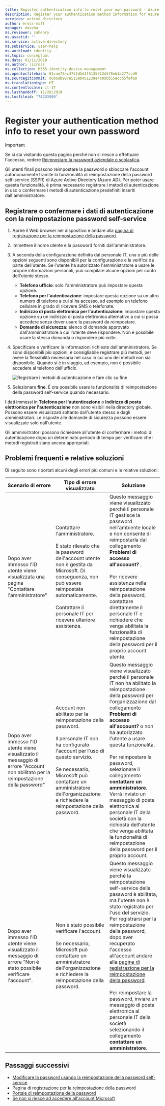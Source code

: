 ```yaml
---
title: Register authentication info to reset your own password - Azure AD
description: Register your authentication method information for Azure AD self-service password reset, so you can reset your own password without administrator help.
services: active-directory
author: eross-msft
manager: daveba
ms.reviewer: sahenry
ms.assetid: ''
ms.service: active-directory
ms.subservice: user-help
ms.workload: identity
ms.topic: conceptual
ms.date: 01/11/2018
ms.author: lizross
ms.collection: M365-identity-device-management
ms.openlocfilehash: 01cae72ac4752d5d1f6135312d578eb1a277ccd9
ms.sourcegitcommit: d6b68b907e5158b451239e4c09bb55eccb5fef89
ms.translationtype: HT
ms.contentlocale: it-IT
ms.lasthandoff: 11/20/2019
ms.locfileid: "74231909"
---
```

# <a name="register-your-authentication-method-info-to-reset-your-own-password"></a>Register your authentication method info to reset your own password

> [!IMPORTANT]
> Se si sta visitando questa pagina perché non si riesce a effettuare l'accesso, vedere [Reimpostare la password aziendale o scolastica](active-directory-passwords-update-your-own-password.md).

Gli utenti finali possono reimpostare la password o sbloccare l'account autonomamente tramite la funzionalità di reimpostazione della password self-service (SSPR) di Azure Active Directory (Azure AD). Per poter usare questa funzionalità, è prima necessario registrare i metodi di autenticazione in uso o confermare i metodi di autenticazione predefiniti inseriti dall'amministratore.

## <a name="register-or-confirm-authentication-data-with-sspr"></a>Registrare o confermare i dati di autenticazione con la reimpostazione password self-service

1. Aprire il Web browser nel dispositivo e andare alla [pagina di registrazione per la reimpostazione della password](https://aka.ms/ssprsetup).
2. Immettere il nome utente e la password forniti dall'amministratore.
3. A seconda della configurazione definita dal personale IT, una o più delle opzioni seguenti sono disponibili per la configurazione e la verifica da parte dell'utente. Se l'utente ha autorizzato l'amministratore a usare le proprie informazioni personali, può compilare alcune opzioni per conto dell'utente stesso.
    * **Telefono ufficio**: solo l'amministratore può impostare questa opzione.
    * **Telefono per l'autenticazione**: impostare questa opzione su un altro numero di telefono a cui si ha accesso, ad esempio un telefono cellulare in grado di ricevere SMS o telefonate.
    * **Indirizzo di posta elettronica per l'autenticazione**: impostare questa opzione su un indirizzo di posta elettronica alternativo a cui si possa accedere senza dover usare la password da reimpostare.
    * **Domande di sicurezza**: elenco di domande approvato dall'amministratore a cui l'utente deve rispondere. Non è possibile usare la stessa domanda o rispondere più volte.
4. Specificare e verificare le informazioni richieste dall'amministratore. Se sono disponibili più opzioni, è consigliabile registrare più metodi, per avere la flessibilità necessaria nel caso in cui uno dei metodi non sia disponibile. Quando si è in viaggio, ad esempio, non è possibile accedere al telefono dell'ufficio.

    ![Registrare i metodi di autenticazione e fare clic su fine][Register]

5. Selezionare **fine**. È ora possibile usare la funzionalità di reimpostazione della password self-service quando necessario.

I dati immessi in **Telefono per l'autenticazione** o **Indirizzo di posta elettronica per l'autenticazione** non sono visibili nella directory globale. Possono essere visualizzati soltanto dall'utente stesso e dagli amministratori. Le risposte alle domande di sicurezza possono essere visualizzate solo dall'utente.

Gli amministratori possono richiedere all'utente di confermare i metodi di autenticazione dopo un determinato periodo di tempo per verificare che i metodi registrati siano ancora appropriati.

## <a name="common-problems-and-their-solutions"></a>Problemi frequenti e relative soluzioni

 Di seguito sono riportati alcuni degli errori più comuni e le relative soluzioni:

| Scenario di errore| Tipo di errore visualizzato| Soluzione |
| --- | --- | --- |
| Dopo aver immesso l'ID utente viene visualizzata una pagina "Contattare l'amministratore" | Contattare l'amministratore. <br> <br> È stato rilevato che la password dell'account utente non è gestita da Microsoft. Di conseguenza, non può essere reimpostata automaticamente. <br> <br> Contattare il personale IT per ricevere ulteriore assistenza. | Questo messaggio viene visualizzato perché il personale IT gestisce la password nell'ambiente locale e non consente di reimpostarla dal collegamento **Problemi di accesso all'account?** . <br> <br> Per ricevere assistenza nella reimpostazione della password, contattare direttamente il personale IT e richiedere che venga abilitata la funzionalità di reimpostazione della password per il proprio account utente.|
| Dopo aver immesso l'ID utente viene visualizzato il messaggio di errore "Account non abilitato per la reimpostazione della password" | Account non abilitato per la reimpostazione della password. <br> <br> Il personale IT non ha configurato l'account per l'uso di questo servizio. <br> <br> Se necessario, Microsoft può contattare un amministratore dell'organizzazione e richiedere la reimpostazione della password. | Questo messaggio viene visualizzato perché il personale IT non ha abilitato la reimpostazione della password per l'organizzazione dal collegamento **Problemi di accesso all'account?** o non ha autorizzato l'utente a usare questa funzionalità. <br> <br> Per reimpostare la password, selezionare il collegamento **contattare un amministratore**. Verrà inviato un messaggio di posta elettronica al personale IT della società con la richiesta dell'utente che venga abilitata la funzionalità di reimpostazione della password per il proprio account. |
| Dopo aver immesso l'ID utente viene visualizzato il messaggio di errore "Non è stato possibile verificare l'account". | Non è stato possibile verificare l'account. <br> <br> Se necessario, Microsoft può contattare un amministratore dell'organizzazione e richiedere la reimpostazione della password. | Questo messaggio viene visualizzato perché la reimpostazione self-service della password è abilitata, ma l'utente non è stato registrato per l'uso del servizio. Per registrarsi per la reimpostazione della password, dopo aver recuperato l'accesso all'account andare alla [pagina di registrazione per la reimpostazione della password](https://aka.ms/ssprsetup). <br> <br> Per reimpostare la password, inviare un messaggio di posta elettronica al personale IT della società selezionando il collegamento **contattare un amministratore**. |

## <a name="next-steps"></a>Passaggi successivi

* [Modificare la password usando la reimpostazione della password self-service](active-directory-passwords-update-your-own-password.md)
* [Pagina di registrazione per la reimpostazione della password](https://aka.ms/ssprsetup)
* [Portale di reimpostazione della password](https://passwordreset.microsoftonline.com/)
* [Se non si riesce ad accedere all'account Microsoft](https://support.microsoft.com/help/12429/microsoft-account-sign-in-cant)

[Register]: ./media/active-directory-passwords-reset-register/register-2-methods.png "Pagina di registrazione per la reimpostazione della password con i metodi registrati e il pulsante fine"

